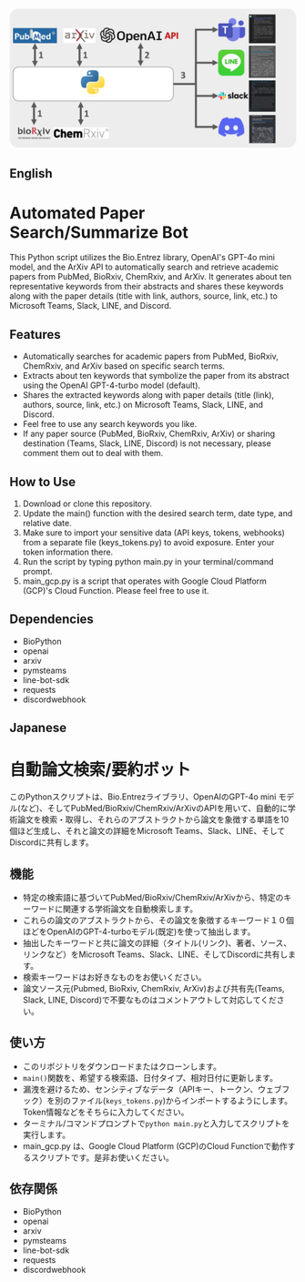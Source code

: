 
![Overall](https://github.com/noguhiro2002/Automated-Paper-Summary-Bot/blob/main/readme/Picture_1.png?raw=true)

## English
# Automated Paper Search/Summarize Bot
This Python script utilizes the Bio.Entrez library, OpenAI's GPT-4o mini model, and the ArXiv API to automatically search and retrieve academic papers from PubMed, BioRxiv, ChemRxiv, and ArXiv. It generates about ten representative keywords from their abstracts and shares these keywords along with the paper details (title with link, authors, source, link, etc.) to Microsoft Teams, Slack, LINE, and Discord.

## Features
- Automatically searches for academic papers from PubMed, BioRxiv, ChemRxiv, and ArXiv based on specific search terms.
- Extracts about ten keywords that symbolize the paper from its abstract using the OpenAI GPT-4-turbo model (default).
- Shares the extracted keywords along with paper details (title (link), authors, source, link, etc.) on Microsoft Teams, Slack, LINE, and Discord.
- Feel free to use any search keywords you like.
- If any paper source (PubMed, BioRxiv, ChemRxiv, ArXiv) or sharing destination (Teams, Slack, LINE, Discord) is not necessary, please comment them out to deal with them.

## How to Use
1. Download or clone this repository.
2. Update the main() function with the desired search term, date type, and relative date.
3. Make sure to import your sensitive data (API keys, tokens, webhooks) from a separate file (keys_tokens.py) to avoid exposure. Enter your token information there.
4. Run the script by typing python main.py in your terminal/command prompt.
5. main_gcp.py is a script that operates with Google Cloud Platform (GCP)'s Cloud Function. Please feel free to use it.

## Dependencies
- BioPython
- openai
- arxiv
- pymsteams
- line-bot-sdk
- requests
- discordwebhook



## Japanese
# 自動論文検索/要約ボット
このPythonスクリプトは、Bio.Entrezライブラリ、OpenAIのGPT-4o mini モデル(など)、そしてPubMed/BioRxiv/ChemRxiv/ArXivのAPIを用いて、自動的に学術論文を検索・取得し、それらのアブストラクトから論文を象徴する単語を10個ほど生成し、それと論文の詳細をMicrosoft Teams、Slack、LINE、そしてDiscordに共有します。

## 機能
- 特定の検索語に基づいてPubMed/BioRxiv/ChemRxiv/ArXivから、特定のキーワードに関連する学術論文を自動検索します。
- これらの論文のアブストラクトから、その論文を象徴するキーワード１０個ほどをOpenAIのGPT-4-turboモデル(既定)を使って抽出します。
- 抽出したキーワードと共に論文の詳細（タイトル(リンク)、著者、ソース、リンクなど）をMicrosoft Teams、Slack、LINE、そしてDiscordに共有します。
- 検索キーワードはお好きなものをお使いください。
- 論文ソース元(Pubmed, BioRxiv, ChemRxiv, ArXiv)および共有先(Teams, Slack, LINE, Discord)で不要なものはコメントアウトして対応してください。

## 使い方
- このリポジトリをダウンロードまたはクローンします。
- `main()`関数を、希望する検索語、日付タイプ、相対日付に更新します。
- 漏洩を避けるため、センシティブなデータ（APIキー、トークン、ウェブフック）を別のファイル(`keys_tokens.py`)からインポートするようにします。Token情報などをそちらに入力してください。
- ターミナル/コマンドプロンプトで`python main.py`と入力してスクリプトを実行します。
- main_gcp.py は、Google Cloud Platform (GCP)のCloud Functionで動作するスクリプトです。是非お使いください。

## 依存関係
- BioPython
- openai
- arxiv
- pymsteams
- line-bot-sdk
- requests
- discordwebhook
